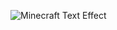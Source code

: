 ![Minecraft Text Effect](https://user-images.githubusercontent.com/81226515/112768307-2e9a0400-9024-11eb-936c-fb0e04eda2dd.png)

